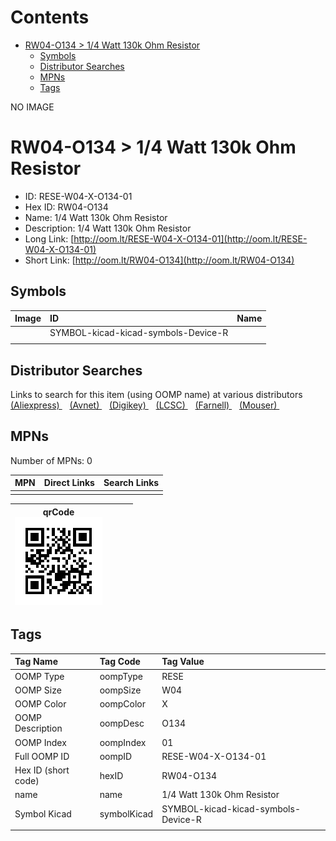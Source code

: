 



Contents
========

* [RW04-O134 > 1/4 Watt 130k Ohm Resistor](#rw04-o134--14-watt-130k-ohm-resistor)
	* [Symbols](#symbols)
	* [Distributor Searches](#distributor-searches)
	* [MPNs](#mpns)
	* [Tags](#tags)
  
NO IMAGE  
# RW04-O134 > 1/4 Watt 130k Ohm Resistor

- ID: RESE-W04-X-O134-01
- Hex ID: RW04-O134
- Name: 1/4 Watt 130k Ohm Resistor
- Description: 1/4 Watt 130k Ohm Resistor
- Long Link: [http://oom.lt/RESE-W04-X-O134-01](http://oom.lt/RESE-W04-X-O134-01)
- Short Link: [http://oom.lt/RW04-O134](http://oom.lt/RW04-O134)

## Symbols
  

|Image|ID|Name|
| :--- | :--- | :--- |
|![]()|SYMBOL-kicad-kicad-symbols-Device-R||
||||

## Distributor Searches
  
Links to search for this item (using OOMP name) at various distributors  
[(Aliexpress) ](https://www.aliexpress.com/wholesale?SearchText=11171/4+Watt+130k+Ohm+Resistor)&nbsp;&nbsp;&nbsp;[(Avnet) ](https://www.avnet.com/shop/us/search/1/4+Watt+130k+Ohm+Resistor)&nbsp;&nbsp;&nbsp;[(Digikey) ](https://www.digikey.co.uk/en/products/result?s=1/4+Watt+130k+Ohm+Resistor)&nbsp;&nbsp;&nbsp;[(LCSC) ](https://www.lcsc.com/search?q=1/4+Watt+130k+Ohm+Resistor)&nbsp;&nbsp;&nbsp;[(Farnell) ](https://uk.farnell.com/search?st=1/4+Watt+130k+Ohm+Resistor)&nbsp;&nbsp;&nbsp;[(Mouser) ](https://www.mouser.com/c/?q=1/4+Watt+130k+Ohm+Resistor)&nbsp;&nbsp;&nbsp;
## MPNs
  
Number of MPNs: 0  

|MPN|Direct Links|Search Links|
| :--- | :--- | :--- |
||||
  

|qrCode<br>[![](https://raw.githubusercontent.com/oomlout/oomlout_OOMP_parts_V2/main/RESE/W04/X/O134/01/qrCode_140.png)](https://github.com/oomlout/oomlout_OOMP_parts_V2/tree/main/RESE/W04/X/O134/01/qrCode.png)||||
| :---: | :---: | :---: | :---: |

## Tags
  

|Tag Name|Tag Code|Tag Value|
| :--- | :--- | :--- |
|OOMP Type|oompType|RESE|
|OOMP Size|oompSize|W04|
|OOMP Color|oompColor|X|
|OOMP Description|oompDesc|O134|
|OOMP Index|oompIndex|01|
|Full OOMP ID|oompID|RESE-W04-X-O134-01|
|Hex ID (short code)|hexID|RW04-O134|
|name|name|1/4 Watt 130k Ohm Resistor|
|Symbol Kicad|symbolKicad|SYMBOL-kicad-kicad-symbols-Device-R|
||||
